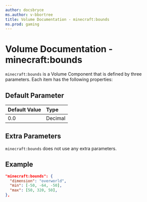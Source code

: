 ```yaml
---
author: docsbryce
ms.author: v-bbortree
title: Volume Documentation - minecraft:bounds
ms.prod: gaming
---
```


# Volume Documentation - minecraft:bounds

`minecraft:bounds` is a Volume Component that is defined by three parameters. Each item has the following properties:

## Default Parameter

|Default Value|Type |
|:----|:----|
|0.0| Decimal|

## Extra Parameters

`minecraft:bounds` does not use any extra parameters.

## Example

```json
"minecraft:bounds": {
  "dimension": "overworld",
  "min": [-50, -64, -50],
  "max": [50, 320, 50],
},
```
